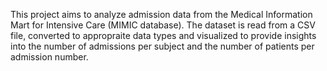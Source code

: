 This project aims to analyze admission data from the Medical Information Mart for Intensive Care (MIMIC database). The dataset is read from a CSV file, converted to appropraite data types and visualized to provide insights into the number of admissions per subject and the number of patients per admission number.

